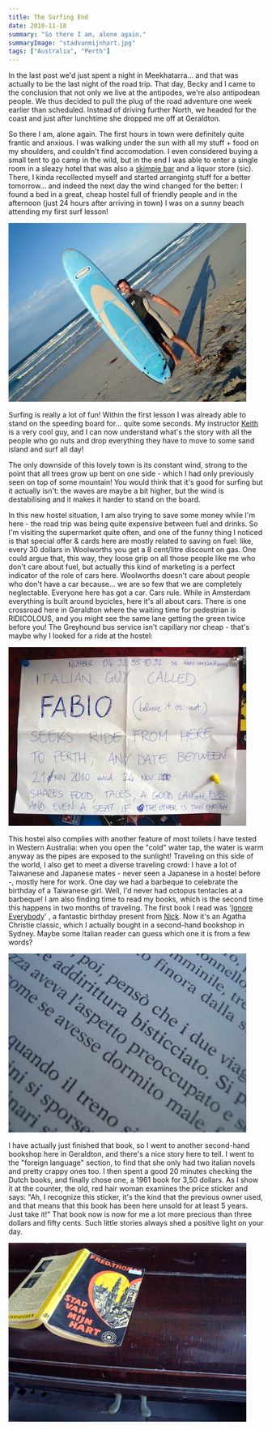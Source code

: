 ```yaml
---
title: The Surfing End
date: 2010-11-18
summary: "So there I am, alone again."
summaryImage: "stadvanmijnhart.jpg"
tags: ["Australia", "Perth"]
---
```


In the last post we'd just spent a night in Meekhatarra... and that was actually to be the last night of the road trip. That day, Becky and I came to the conclusion that not only we live at the antipodes, we're also antipodean people. We thus decided to pull the plug of the road adventure one week earlier than scheduled. Instead of driving further North, we headed for the coast and just after lunchtime she dropped me off at Geraldton.

So there I am, alone again. The first hours in town were definitely quite frantic and anxious. I was walking under the sun with all my stuff + food on my shoulders, and couldn't find accomodation. I even considered buying a small tent to go camp in the wild, but in the end I was able to enter a single room in a sleazy hotel that was also a [skimpie bar](http://ticofab.io/travel/2010-11-13-golden_skimpies) and a liquor store (sic). There, I kinda recollected myself and started arrangintg stuff for a better tomorrow... and indeed the next day the wind changed for the better: I found a bed in a great, cheap hostel full of friendly people and in the afternoon (just 24 hours after arriving in town) I was on a sunny beach attending my first surf lesson!

![](surfboard.jpg)

Surfing is really a lot of fun! Within the first lesson I was already able to stand on the speeding board for... quite some seconds. My instructor [Keith](http://surf2skool.com/) is a very cool guy, and I can now understand what's the story with all the people who go nuts and drop everything they have to move to some sand island and surf all day!

The only downside of this lovely town is its constant wind, strong to the point that all trees grow up bent on one side - which I had only previously seen on top of some mountain! You would think that it's good for surfing but it actually isn't: the waves are maybe a bit higher, but the wind is destabilising and it makes it harder to stand on the board.

In this new hostel situation, I am also trying to save some money while I'm here - the road trip was being quite expensive between fuel and drinks. So I'm visiting the supermarket quite often, and one of the funny thing I noticed is that special offer &amp; cards here are mostly related to saving on fuel: like, every 30 dollars in Woolworths you get a 8 cent/litre discount on gas. One could argue that, this way, they loose grip on all those people like me who don't care about fuel, but actually this kind of marketing is a perfect indicator of the role of cars here. Woolworths doesn't care about people who don't have a car because... we are so few that we are completely neglectable. Everyone here has got a car. Cars rule. While in Amsterdam everything is built around bycicles, here it's all about cars. There is one crossroad here in Geraldton where the waiting time for pedestrian is RIDICOLOUS, and you might see the same lane getting the green twice before you! The Greyhound bus service isn't capillary nor cheap - that's maybe why I looked for a ride at the hostel:

![](ridewanted.jpg)

This hostel also complies with another feature of most toilets I have tested in Western Australia: when you open the "cold" water tap, the water is warm anyway as the pipes are exposed to the sunlight! Traveling on this side of the world, I also get to meet a diverse traveling crowd: I have a lot of Taiwanese and Japanese mates - never seen a Japanese in a hostel before -, mostly here for work. One day we had a barbeque to celebrate the birthday of a Taiwanese girl. Well, I'd never had octopus tentacles at a barbeque!
I am also finding time to read my books, which is the second time this happens in two months of traveling. The first book I read was '[Ignore Everybody](http://gapingvoid.com/books/)' , a fantastic birthday present from [Nick](http://twitter.com/durdn). Now it's an Agatha Christie classic, which I actually bought in a second-hand bookshop in Sydney. Maybe some Italian reader can guess which one it is from a few words?

![](bookguess.jpg)

I have actually just finished that book, so I went to another second-hand bookshop here in Geraldton, and there's a nice story here to tell. I went to the "foreign language" section, to find that she only had two italian novels and pretty crappy ones too. I then spent a good 20 minutes checking the Dutch books, and finally chose one, a 1961 book for 3,50 dollars. As I show it at the counter, the old, red hair woman examines the price sticker and says: "Ah, I recognize this sticker, it's the kind that the previous owner used, and that means that this book has been here unsold for at least 5 years. Just take it!"
That book now is now for me a lot more precious than three dollars and fifty cents. Such little stories always shed a positive light on your day.

![](stadvanmijnhart.jpg)